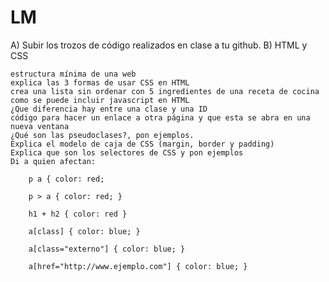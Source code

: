 # LM
A) Subir los trozos de código realizados en clase a tu github.
B) HTML y CSS

    estructura mínima de una web
    explica las 3 formas de usar CSS en HTML
    crea una lista sin ordenar con 5 ingredientes de una receta de cocina
    como se puede incluir javascript en HTML
    ¿Que diferencia hay entre una clase y una ID
    código para hacer un enlace a otra página y que esta se abra en una nueva ventana
    ¿Qué son las pseudoclases?, pon ejemplos.
    Explica el modelo de caja de CSS (margin, border y padding)
    Explica que son los selectores de CSS y pon ejemplos
    Di a quien afectan:

        p a { color: red;

        p > a { color: red; }

        h1 + h2 { color: red }

        a[class] { color: blue; }

        a[class="externo"] { color: blue; }

        a[href="http://www.ejemplo.com"] { color: blue; }

         

